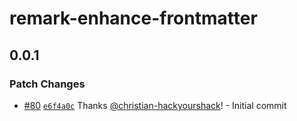 # remark-enhance-frontmatter

## 0.0.1

### Patch Changes

- [#80](https://github.com/christian-hackyourshack/npm/pull/80) [`e6f4a0c`](https://github.com/christian-hackyourshack/npm/commit/e6f4a0c3d0cf96e4970b9f0239d81e5aa0aec7e8) Thanks [@christian-hackyourshack](https://github.com/christian-hackyourshack)! - Initial commit
